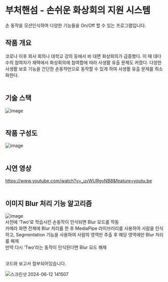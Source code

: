 # 부처핸섬 - 손쉬운 화상회의 지원 시스템




손 동작을 모션인식하여 다양한 기능들을 On/Off 할 수 있는 프로그램입니다.

## 작품 개요
코로나 이후 회사 회의나 대학교 강의 등에서 비 대면 화상회의가 급증했다. 이 때 대다수의 참여자가 재택에서 화상회의에 참여함에 따라 사생활 유출 문제도 커졌다.
다양한 사생활 보호 기능을 간단한 손동작만으로 동작할 수 있게 하여 사생활 유출 문제를 최소화한다.<br><br>

## 기술 스택
![image](https://github.com/user-attachments/assets/6c3d9f70-c52c-4304-8741-0db11132211e) <br><br>


## 작품 구성도
![image](https://github.com/user-attachments/assets/220e185d-a880-4669-9fb7-d28e07649200) <br><br>

## 시연 영상
https://www.youtube.com/watch?v=_uvWURgyNB8&feature=youtu.be <br><br>

## 이미지 Blur 처리 기능 알고리즘
![image](https://github.com/user-attachments/assets/c8c22cf7-7e9a-4cdb-82d7-988600486fb5) <br>
사전에 ‘Two’로 학습시킨 손동작이 인식되면 Blur 모드를 작동 <br>
카메라 화면 전체에 Blur 처리를 한 후 MediaPipe 라이브러리를 사용하여 사람을 인식하고, Segmentation 기능을 사용하여 사람의 영역만 추출 후 해당 영역에만 Blur 처리를 해제<br>
만약 다시 ‘Two’라는 동작이 인식된다면 Blur 모드 해제 <br><br>


코드와 보고서 첨부되어있습니다.


![스크린샷 2024-06-12 141507](https://github.com/YuNyuk/Intel_Edge_AI_SW_Academy/assets/142381053/ecf0dac0-2315-4ebf-a602-40bd86a32662)
